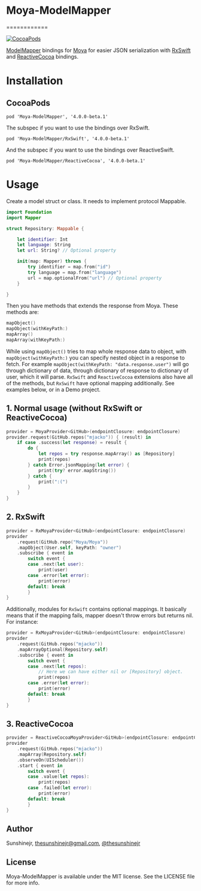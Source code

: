 # Moya-ModelMapper
============

[![CocoaPods](https://img.shields.io/cocoapods/v/Moya-ModelMapper.svg)](https://github.com/sunshinejr/Moya-ModelMapper)

[ModelMapper](https://github.com/lyft/mapper) bindings for
[Moya](https://github.com/Moya/Moya) for easier JSON serialization with [RxSwift](https://github.com/ReactiveX/RxSwift) and [ReactiveCocoa](https://github.com/ReactiveCocoa/ReactiveCocoa) bindings.

# Installation

## CocoaPods

```
pod 'Moya-ModelMapper', '4.0.0-beta.1'
```

The subspec if you want to use the bindings over RxSwift.
```
pod 'Moya-ModelMapper/RxSwift', '4.0.0-beta.1'
```

And the subspec if you want to use the bindings over ReactiveSwift.
```
pod 'Moya-ModelMapper/ReactiveCocoa', '4.0.0-beta.1'
```

# Usage

Create a model struct or class. It needs to implement protocol Mappable.

```swift
import Foundation
import Mapper

struct Repository: Mappable {

    let identifier: Int
    let language: String
    let url: String? // Optional property

    init(map: Mapper) throws {
        try identifier = map.from("id")
        try language = map.from("language")
        url = map.optionalFrom("url") // Optional property
    }

}
```

Then you have methods that extends the response from Moya. These methods are:
```swift
mapObject()
mapObject(withKeyPath:)
mapArray()
mapArray(withKeyPath:)
```

While using `mapObject()` tries to map whole response data to object,
with `mapObject(withKeyPath:)` you can specify nested object in a response to
fetch. For example `mapObject(withKeyPath: "data.response.user")` will go through
dictionary of data, through dictionary of response to dictionary of user, which it
will parse. `RxSwift` and `ReactiveCocoa` extensions also have all of the methods,
but `RxSwift` have optional mapping additionally. See examples below, or in a Demo
project.

## 1. Normal usage (without RxSwift or ReactiveCocoa)

```swift
provider = MoyaProvider<GitHub>(endpointClosure: endpointClosure)
provider.request(GitHub.repos("mjacko")) { (result) in
    if case .success(let response) = result {
        do {
            let repos = try response.mapArray() as [Repository]
            print(repos)
        } catch Error.jsonMapping(let error) {
            print(try? error.mapString())
        } catch {
            print(":(")
        }
    }
}
```

## 2. RxSwift
```swift
provider = RxMoyaProvider<GitHub>(endpointClosure: endpointClosure)
provider
    .request(GitHub.repo("Moya/Moya"))
    .mapObject(User.self, keyPath: "owner")
    .subscribe { event in
        switch event {
        case .next(let user):
            print(user)
        case .error(let error):
            print(error)
        default: break
        }
}
```

Additionally, modules for `RxSwift` contains optional mappings. It basically means that if the mapping fails, mapper doesn't throw errors but returns nil. For instance:

```swift
provider = RxMoyaProvider<GitHub>(endpointClosure: endpointClosure)
provider
    .request(GitHub.repos("mjacko"))
    .mapArrayOptional(Repository.self)
    .subscribe { event in
        switch event {
        case .next(let repos):
            // Here we can have either nil or [Repository] object.
            print(repos)
        case .error(let error):
            print(error)
        default: break
        }
}
```


## 3. ReactiveCocoa
```swift
provider = ReactiveCocoaMoyaProvider<GitHub>(endpointClosure: endpointClosure)
provider
    .request(GitHub.repos("mjacko"))
    .mapArray(Repository.self)
    .observeOn(UIScheduler())
    .start { event in
        switch event {
        case .value(let repos):
            print(repos)
        case .failed(let error):
            print(error)
        default: break
        }
}
```

## Author

Sunshinejr, thesunshinejr@gmail.com, <a href="https://twitter.com/thesunshinejr">@thesunshinejr</a>

## License

Moya-ModelMapper is available under the MIT license. See the LICENSE file for more info.

